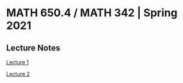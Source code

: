 # MATH 650.4 / MATH 342 | Spring 2021 

## Lecture Notes

[Lecture 1](https://github.com/ejmchugh/QC_MATH_342/blob/lecture_notes/lecture_notes/lec01mchugh.pdf)

[Lecture 2](https://github.com/ejmchugh/QC_MATH_342/blob/lecture_notes/lecture_notes/lec02mchugh.pdf)
